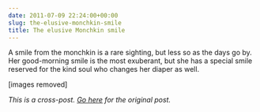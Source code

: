 ```yaml
---
date: 2011-07-09 22:24:00+00:00
slug: the-elusive-monchkin-smile
title: The elusive Monchkin smile
---
```


A smile from the monchkin is a rare sighting, but less so as the days go by. Her good-morning smile is the most exuberant, but she has a special smile reserved for the kind soul who changes her diaper as well.

[images removed]

*This is a cross-post. [Go here](https://aprivateword.wordpress.com/2011/07/09/the-elusive-mia-smile/) for the original post.*
